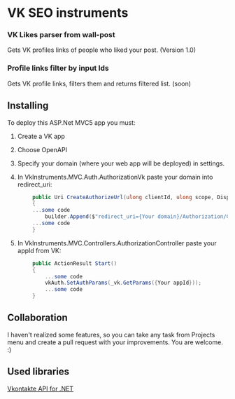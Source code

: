 # VK SEO instruments
###  VK Likes parser from wall-post 

Gets VK profiles links of people who liked your post. 
(Version 1.0)

### Profile links filter by input Ids 

Gets VK profile links, filters them and returns filtered list. 
(soon)


## Installing
To deploy this ASP.Net MVC5 app you must: 
1. Сreate a VK app 
2. Choose OpenAPI
3. Specify your domain (where your web app will be deployed) in settings.

4. In VkInstruments.MVC.Auth.AuthorizationVk paste your domain into redirect_uri:

```c#
        public Uri CreateAuthorizeUrl(ulong clientId, ulong scope, Display display, string state)
        {
        ...some code
            builder.Append($"redirect_uri={Your domain}/Authorization/Complete&");
        ...some code
        }
```

5. In VkInstruments.MVC.Controllers.AuthorizationController paste your appId from VK:


```c#
        public ActionResult Start()
        {
            ...some code
            vkAuth.SetAuthParams(_vk.GetParams({Your appId}));
            ...some code
        }
```

## Collaboration

I haven't realized some features, so you can take any task from Projects menu and create a pull request with your improvements. You are welcome. :)


## Used libraries

[Vkontakte API for .NET](https://vknet.github.io/vk/)
